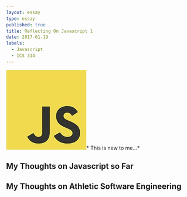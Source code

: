 ```yaml
---
layout: essay
type: essay
published: true
title: Reflecting On Javascript 1
date: 2017-01-19
labels:
  - Javascript
  - ICS 314
---
```

<img class="ui tiny right spaced image" src="../images/Javascript.jpg">*  This is new to me...*

## My Thoughts on Javascript so Far


## My Thoughts on Athletic Software Engineering

